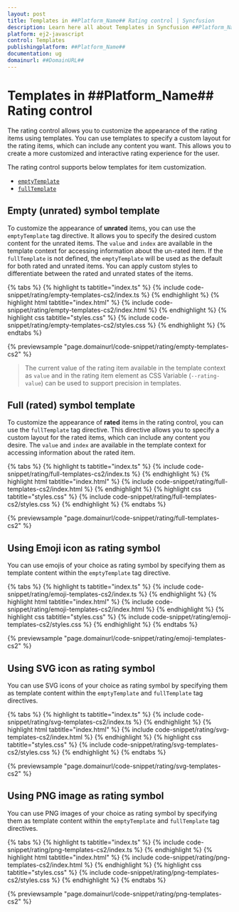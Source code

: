 ```yaml
---
layout: post
title: Templates in ##Platform_Name## Rating control | Syncfusion
description: Learn here all about Templates in Syncfusion ##Platform_Name## Rating control of Syncfusion Essential JS 2 and more.
platform: ej2-javascript
control: Templates 
publishingplatform: ##Platform_Name##
documentation: ug
domainurl: ##DomainURL##
---
```


# Templates in ##Platform_Name## Rating control

The rating control allows you to customize the appearance of the rating items using templates. You can use templates to specify a custom layout for the rating items, which can include any content you want. This allows you to create a more customized and interactive rating experience for the user.

The rating control supports below templates for item customization.

* [`emptyTemplate`](../api/rating/#emptytemplate)
* [`fullTemplate`](../api/rating/#fulltemplate)

## Empty (unrated) symbol template

To customize the appearance of **unrated** items, you can use the `emptyTemplate` tag directive. It allows you to specify the desired custom content for the unrated items. The `value` and `index` are available in the template context for accessing information about the un-rated item.
If the `fullTemplate` is not defined, the `emptyTemplate` will be used as the default for both rated and unrated items. You can apply custom styles to differentiate between the rated and unrated states of the items.

{% tabs %}
{% highlight ts tabtitle="index.ts" %}
{% include code-snippet/rating/empty-templates-cs2/index.ts %}
{% endhighlight %}
{% highlight html tabtitle="index.html" %}
{% include code-snippet/rating/empty-templates-cs2/index.html %}
{% endhighlight %}
{% highlight css tabtitle="styles.css" %}
{% include code-snippet/rating/empty-templates-cs2/styles.css %}
{% endhighlight %}
{% endtabs %}
          
{% previewsample "page.domainurl/code-snippet/rating/empty-templates-cs2" %}

> The current value of the rating item available in the template context as `value` and in the rating item element as CSS Variable (`--rating-value`) can be used to support precision in templates.

## Full (rated) symbol template

To customize the appearance of **rated** items in the rating control, you can use the `fullTemplate` tag directive. This directive allows you to specify a custom layout for the rated items, which can include any content you desire. The `value` and `index` are available in the template context for accessing information about the rated item.

{% tabs %}
{% highlight ts tabtitle="index.ts" %}
{% include code-snippet/rating/full-templates-cs2/index.ts %}
{% endhighlight %}
{% highlight html tabtitle="index.html" %}
{% include code-snippet/rating/full-templates-cs2/index.html %}
{% endhighlight %}
{% highlight css tabtitle="styles.css" %}
{% include code-snippet/rating/full-templates-cs2/styles.css %}
{% endhighlight %}
{% endtabs %}
          
{% previewsample "page.domainurl/code-snippet/rating/full-templates-cs2" %}

## Using Emoji icon as rating symbol

You can use emojis of your choice as rating symbol by specifying them as template content within the `emptyTemplate` tag directive.

{% tabs %}
{% highlight ts tabtitle="index.ts" %}
{% include code-snippet/rating/emoji-templates-cs2/index.ts %}
{% endhighlight %}
{% highlight html tabtitle="index.html" %}
{% include code-snippet/rating/emoji-templates-cs2/index.html %}
{% endhighlight %}
{% highlight css tabtitle="styles.css" %}
{% include code-snippet/rating/emoji-templates-cs2/styles.css %}
{% endhighlight %}
{% endtabs %}
          
{% previewsample "page.domainurl/code-snippet/rating/emoji-templates-cs2" %}

## Using SVG icon as rating symbol

You can use SVG icons of your choice as rating symbol by specifying them as template content within the `emptyTemplate` and `fullTemplate` tag directives.

{% tabs %}
{% highlight ts tabtitle="index.ts" %}
{% include code-snippet/rating/svg-templates-cs2/index.ts %}
{% endhighlight %}
{% highlight html tabtitle="index.html" %}
{% include code-snippet/rating/svg-templates-cs2/index.html %}
{% endhighlight %}
{% highlight css tabtitle="styles.css" %}
{% include code-snippet/rating/svg-templates-cs2/styles.css %}
{% endhighlight %}
{% endtabs %}
          
{% previewsample "page.domainurl/code-snippet/rating/svg-templates-cs2" %}

## Using PNG image as rating symbol

You can use PNG images of your choice as rating symbol by specifying them as template content within the `emptyTemplate` and `fullTemplate` tag directives.

{% tabs %}
{% highlight ts tabtitle="index.ts" %}
{% include code-snippet/rating/png-templates-cs2/index.ts %}
{% endhighlight %}
{% highlight html tabtitle="index.html" %}
{% include code-snippet/rating/png-templates-cs2/index.html %}
{% endhighlight %}
{% highlight css tabtitle="styles.css" %}
{% include code-snippet/rating/png-templates-cs2/styles.css %}
{% endhighlight %}
{% endtabs %}
          
{% previewsample "page.domainurl/code-snippet/rating/png-templates-cs2" %}
